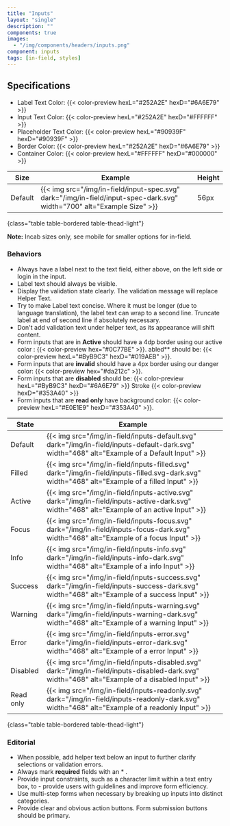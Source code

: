 ```yaml
---
title: "Inputs"
layout: "single"
description: ""
components: true
images:
  - "/img/components/headers/inputs.png"
component: inputs
tags: [in-field, styles]
---
```


## Specifications

- Label Text Color: {{< color-preview hexL="#252A2E" hexD="#6A6E79" >}}
- Input Text Color: {{< color-preview hexL="#252A2E" hexD="#FFFFFF" >}}
- Placeholder Text Color: {{< color-preview hexL="#90939F" hexD="#90939F" >}}
- Border Color: {{< color-preview hexL="#252A2E" hexD="#6A6E79" >}}
- Container Color: {{< color-preview hexL="#FFFFFF" hexD="#000000" >}}

<!-- prettier-ignore-start -->
| Size  | Example                                                                                           | Height |
| ------ | ------------------------------------------------------------------------------------------------- |--------|
| Default  | {{< img src="/img/in-field/input-spec.svg" dark="/img/in-field/input-spec-dark.svg" width="700" alt="Example Size" >}}   | 56px   |
{class="table table-bordered table-thead-light"}
<!-- prettier-ignore-end -->

**Note:** Incab sizes only, see mobile for smaller options for in-field.

### Behaviors

- Always have a label next to the text field, either above, on the left side or login in the input.
- Label text should always be visible.
- Display the validation state clearly. The validation message will replace Helper Text.
- Try to make Label text concise. Where it must be longer (due to language translation), the label text can wrap to a second line. Truncate label at end of second line if absolutely necessary.
- Don't add validation text under helper text, as its appearance will shift content.
- Form inputs that are in **Active** should have a 4dp border using our active color : {{< color-preview hex="#0C77BE" >}}. abled\*\* should be: {{< color-preview hexL="#ByB9C3" hexD="#019AEB" >}}.
- Form inputs that are **invalid** should have a 4px border using our danger color: {{< color-preview hex="#da212c" >}}.
- Form inputs that are **disabled** should be: {{< color-preview hexL="#ByB9C3" hexD="#6A6E79" >}} Stroke {{< color-preview hexD="#353A40" >}}
- Form inputs that are **read only** have background color: {{< color-preview hexL="#E0E1E9" hexD="#353A40" >}}.

<!-- prettier-ignore-start -->
| State     | Example                                                                                           |
| --------- | ------------------------------------------------------------------------------------------------- |
| Default   | {{< img src="/img/in-field/inputs-default.svg" dark="/img/in-field/inputs-default-dark.svg" width="468" alt="Example of a Default Input" >}}   |
| Filled    | {{< img src="/img/in-field/inputs-filled.svg" dark="/img/in-field/inputs-filled.svg-dark.svg" width="468" alt="Example of a filled Input" >}}     |
| Active    | {{< img src="/img/in-field/inputs-active.svg" dark="/img/in-field/inputs-active-dark.svg" width="468" alt="Example of an active Input" >}}    |
| Focus     | {{< img src="/img/in-field/inputs-focus.svg" dark="/img/in-field/inputs-focus-dark.svg" width="468" alt="Example of a focus Input" >}}       |
| Info      | {{< img src="/img/in-field/inputs-info.svg" dark="/img/in-field/inputs-info-dark.svg" width="468" alt="Example of a info Input" >}}         |
| Success   | {{< img src="/img/in-field/inputs-success.svg" dark="/img/in-field/inputs-success-dark.svg" width="468" alt="Example of a success Input" >}}   |
| Warning   | {{< img src="/img/in-field/inputs-warning.svg" dark="/img/in-field/inputs-warning-dark.svg" width="468" alt="Example of a warning Input" >}}   |
| Error     | {{< img src="/img/in-field/inputs-error.svg" dark="/img/in-field/inputs-error-dark.svg" width="468" alt="Example of a error Input" >}}       |
| Disabled  | {{< img src="/img/in-field/inputs-disabled.svg" dark="/img/in-field/inputs-disabled-dark.svg" width="468" alt="Example of a disabled Input" >}} |
| Read only | {{< img src="/img/in-field/inputs-readonly.svg" dark="/img/in-field/inputs-readonly-dark.svg" width="468" alt="Example of a readonly Input" >}} |
{class="table table-bordered table-thead-light"}
<!-- prettier-ignore-end -->

### Editorial

- When possible, add helper text below an input to further clarify selections or validation errors.
- Always mark **required** fields with an \* .
- Provide input constraints, such as a character limit within a text entry box, to - provide users with guidelines and improve form efficiency.
- Use multi-step forms when necessary by breaking up inputs into distinct categories.
- Provide clear and obvious action buttons. Form submission buttons should be primary.
